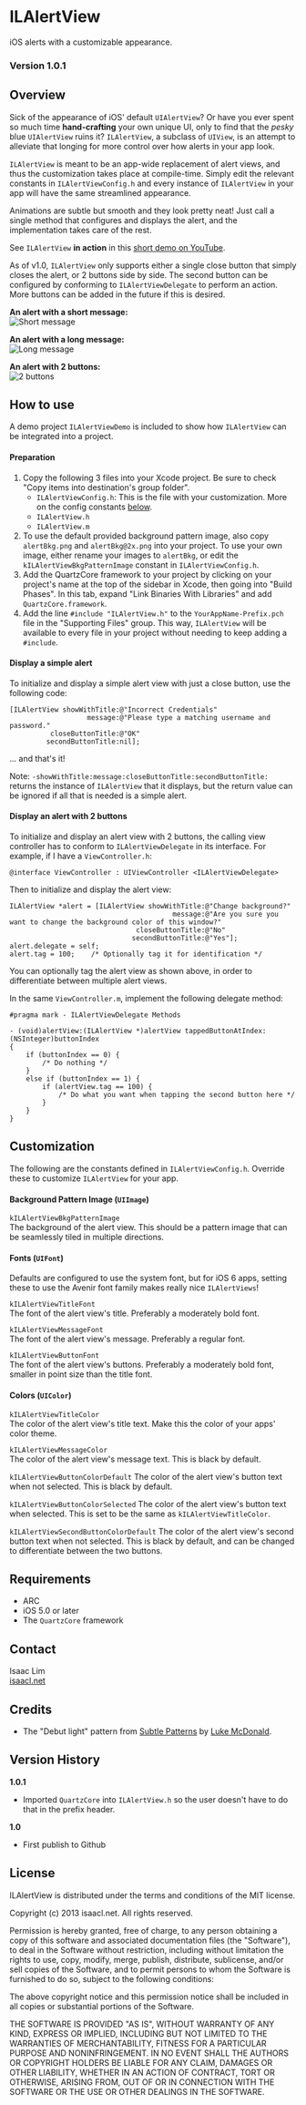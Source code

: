 ILAlertView
===============
iOS alerts with a customizable appearance.

### Version 1.0.1

Overview
--------
Sick of the appearance of iOS' default `UIAlertView`? Or have you ever spent so much time **hand-crafting** your own unique UI, only to find that the *pesky* blue `UIAlertView` ruins it? `ILAlertView`, a subclass of `UIView`, is an attempt to alleviate that longing for more control over how alerts in your app look.

`ILAlertView` is meant to be an app-wide replacement of alert views, and thus the customization takes place at compile-time. Simply edit the relevant constants in `ILAlertViewConfig.h` and every instance of `ILAlertView` in your app will have the same streamlined appearance.

Animations are subtle but smooth and they look pretty neat! Just call a single method that configures and displays the alert, and the implementation takes care of the rest.

See `ILAlertView` **in action** in this [short demo on YouTube](http://youtu.be/AkimUM52ULo).

As of v1.0, `ILAlertView` only supports either a single close button that simply closes the alert, or 2 buttons side by side. The second button can be configured by conforming to `ILAlertViewDelegate` to perform an action. More buttons can be added in the future if this is desired.

**An alert with a short message:**  
![Short message](http://isaacl.net/images/libraries/ILAlertView/1.png)

**An alert with a long message:**  
![Long message](http://isaacl.net/images/libraries/ILAlertView/2.png)

**An alert with 2 buttons:**  
![2 buttons](http://isaacl.net/images/libraries/ILAlertView/3.png)

How to use
----------
A demo project `ILAlertViewDemo` is included to show how `ILAlertView` can be integrated into a project.

#### Preparation
1. Copy the following 3 files into your Xcode project. Be sure to check "Copy items into destination's group folder".
    - `ILAlertViewConfig.h`: This is the file with your customization. More on the config constants [below](#Customization).
    - `ILAlertView.h`
    - `ILAlertView.m`
2. To use the default provided background pattern image, also copy `alertBkg.png` and `alertBkg@2x.png` into your project. To use your own image, either rename your images to `alertBkg`, or edit the `kILAlertViewBkgPatternImage` constant in `ILAlertViewConfig.h`.
3. Add the QuartzCore framework to your project by clicking on your project's name at the top of the sidebar in Xcode, then going into "Build Phases". In this tab, expand "Link Binaries With Libraries" and add `QuartzCore.framework`.
4. Add the line `#include "ILAlertView.h"` to the `YourAppName-Prefix.pch` file in the "Supporting Files" group. This way, `ILAlertView` will be available to every file in your project without needing to keep adding a `#include`.

#### Display a simple alert
To initialize and display a simple alert view with just a close button, use the following code:

    [ILAlertView showWithTitle:@"Incorrect Credentials"
                       message:@"Please type a matching username and password."
              closeButtonTitle:@"OK"
             secondButtonTitle:nil];         

… and that's it!

Note: `-showWithTitle:message:closeButtonTitle:secondButtonTitle:` returns the instance of `ILAlertView` that it displays, but the return value can be ignored if all that is needed is a simple alert.

#### Display an alert with 2 buttons
To initialize and display an alert view with 2 buttons, the calling view controller has to conform to `ILAlertViewDelegate` in its interface. For example, if I have a `ViewController.h`:

    @interface ViewController : UIViewController <ILAlertViewDelegate>

Then to initialize and display the alert view:

    ILAlertView *alert = [ILAlertView showWithTitle:@"Change background?"
                                            message:@"Are you sure you want to change the background color of this window?"
                                   closeButtonTitle:@"No"
                                  secondButtonTitle:@"Yes"];
    alert.delegate = self;
    alert.tag = 100;    /* Optionally tag it for identification */

You can optionally tag the alert view as shown above, in order to differentiate between multiple alert views.

In the same `ViewController.m`, implement the following delegate method:
        
    #pragma mark - ILAlertViewDelegate Methods
        
    - (void)alertView:(ILAlertView *)alertView tappedButtonAtIndex:(NSInteger)buttonIndex
    {
        if (buttonIndex == 0) {
            /* Do nothing */
        }
        else if (buttonIndex == 1) {
            if (alertView.tag == 100) {
                /* Do what you want when tapping the second button here */
            }
        }
    }

Customization
-------------
The following are the constants defined in `ILAlertViewConfig.h`. Override these to customize `ILAlertView` for your app.

#### Background Pattern Image (`UIImage`)
`kILAlertViewBkgPatternImage`  
The background of the alert view. This should be a pattern image that can be seamlessly tiled in multiple directions.

#### Fonts (`UIFont`)
Defaults are configured to use the system font, but for iOS 6 apps, setting these to use the Avenir font family makes really nice `ILAlertViews`!

`kILAlertViewTitleFont`  
The font of the alert view's title. Preferably a moderately bold font.

`kILAlertViewMessageFont`  
The font of the alert view's message. Preferably a regular font.

`kILAlertViewButtonFont`  
The font of the alert view's buttons. Preferably a moderately bold font, smaller in point size than the title font.

#### Colors (`UIColor`)
`kILAlertViewTitleColor`  
The color of the alert view's title text. Make this the color of your apps' color theme.

`kILAlertViewMessageColor`  
The color of the alert view's message text. This is black by default.

`kILAlertViewButtonColorDefault`
The color of the alert view's button text when not selected. This is black by default.

`kILAlertViewButtonColorSelected`
The color of the alert view's button text when selected. This is set to be the same as `kILAlertViewTitleColor`.

`kILAlertViewSecondButtonColorDefault`
The color of the alert view's second button text when not selected. This is black by default, and can be changed to differentiate between the two buttons.


Requirements
------------
- ARC
- iOS 5.0 or later
- The `QuartzCore` framework

Contact
-------
Isaac Lim   
[isaacl.net](http://isaacl.net)

Credits
-------
- The "Debut light" pattern from [Subtle Patterns](http://subtlepatterns.com) by [Luke McDonald](http://lukemcdonald.com/).

Version History
---------------
**1.0.1**  
- Imported `QuartzCore` into `ILAlertView.h` so the user doesn't have to do that in the prefix header.

**1.0**  
- First publish to Github

License
-------
 ILAlertView is distributed under the terms and conditions of the MIT license.

 Copyright (c) 2013 isaacl.net. All rights reserved.

 Permission is hereby granted, free of charge, to any person obtaining a copy
 of this software and associated documentation files (the "Software"), to deal
 in the Software without restriction, including without limitation the rights
 to use, copy, modify, merge, publish, distribute, sublicense, and/or sell
 copies of the Software, and to permit persons to whom the Software is
 furnished to do so, subject to the following conditions:

 The above copyright notice and this permission notice shall be included in
 all copies or substantial portions of the Software.

 THE SOFTWARE IS PROVIDED "AS IS", WITHOUT WARRANTY OF ANY KIND, EXPRESS OR
 IMPLIED, INCLUDING BUT NOT LIMITED TO THE WARRANTIES OF MERCHANTABILITY,
 FITNESS FOR A PARTICULAR PURPOSE AND NONINFRINGEMENT. IN NO EVENT SHALL THE
 AUTHORS OR COPYRIGHT HOLDERS BE LIABLE FOR ANY CLAIM, DAMAGES OR OTHER
 LIABILITY, WHETHER IN AN ACTION OF CONTRACT, TORT OR OTHERWISE, ARISING FROM,
 OUT OF OR IN CONNECTION WITH THE SOFTWARE OR THE USE OR OTHER DEALINGS IN
 THE SOFTWARE.
